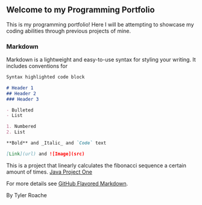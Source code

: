 

 


## Welcome to my Programming Portfolio

This is my programming portfolio! Here I will be attempting to showcase my coding abilities through previous projects of mine.

### Markdown

Markdown is a lightweight and easy-to-use syntax for styling your writing. It includes conventions for

```markdown
Syntax highlighted code block

# Header 1
## Header 2
### Header 3

- Bulleted
- List

1. Numbered
2. List

**Bold** and _Italic_ and `Code` text

[Link](url) and ![Image](src)
```

This is a project that linearly calculates the fibonacci sequence a certain amount of times.
[Java Project One](https://github.com/Tyler-Roa/Programming-Portfolio/blob/main/JavaChapters/Chapter%206/Fibbo.java)


For more details see [GitHub Flavored Markdown](https://guides.github.com/features/mastering-markdown/).


By Tyler Roache
